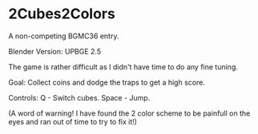 # 2Cubes2Colors
A non-competing BGMC36 entry.

Blender Version: UPBGE 2.5


The game is rather difficult as I didn't have time to do any fine tuning.

Goal: Collect coins and dodge the traps to get a high score.


Controls:
  Q - Switch cubes.
  Space - Jump.
  
(A word of warning! I have found the 2 color scheme to be painfull on the eyes and ran out of time to try to fix it!)
